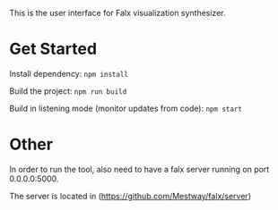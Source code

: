 This is the user interface for Falx visualization synthesizer.

# Get Started

Install dependency: `npm install`

Build the project: `npm run build`

Build in listening mode (monitor updates from code): `npm start`

# Other

In order to run the tool, also need to have a falx server running on port 0.0.0.0:5000.

The server is located in (https://github.com/Mestway/falx/server)